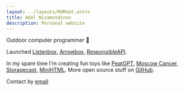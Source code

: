 ```yaml
---
layout: ../layouts/MdRoot.astro
title: Adel Nizamutdinov
description: Personal website
---
```


Outdoor computer programmer 🍜

Launched [Listenbox](https://listenbox.app), [Arrowbox](https://arrowbox.co),
[ResponsibleAPI](https://responsibleapi.com).

In my spare time I'm creating fun toys like
[PeatGPT](https://peatgpt.pages.dev),
[Moscow Cancer](https://moscow-cancer.vercel.app),
[Storagecast](https://storagecast.vercel.app),
[MiniHTML](https://minihtml.pages.dev/). More open source stuff on
[GitHub](https://github.com/meoyawn).

Contact by [email](mailto:mail@adelnz.com)
